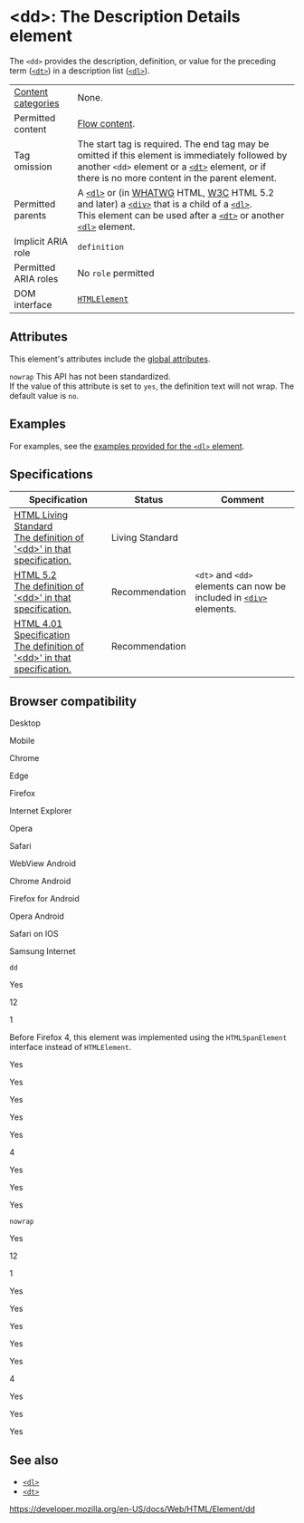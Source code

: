 &lt;dd&gt;: The Description Details element
===========================================

The `<dd>` provides the description, definition, or value for the preceding term ([`<dt>`](dt)) in a description list ([`<dl>`](dl)).

<table><tbody><tr class="odd"><td><a href="https://developer.mozilla.org/en-US/docs/Web/Guide/HTML/Content_categories">Content categories</a></td><td>None.</td></tr><tr class="even"><td>Permitted content</td><td><a href="https://developer.mozilla.org/en-US/docs/Web/Guide/HTML/Content_categories#flow_content">Flow content</a>.</td></tr><tr class="odd"><td>Tag omission</td><td>The start tag is required. The end tag may be omitted if this element is immediately followed by another <code>&lt;dd&gt;</code> element or a <a href="dt"><code>&lt;dt&gt;</code></a> element, or if there is no more content in the parent element.</td></tr><tr class="even"><td>Permitted parents</td><td>A <a href="dl"><code>&lt;dl&gt;</code></a> or (in <a href="https://developer.mozilla.org/en-US/docs/Glossary/WHATWG">WHATWG</a> HTML, <a href="https://developer.mozilla.org/en-US/docs/Glossary/W3C">W3C</a> HTML 5.2 and later) a <a href="div"><code>&lt;div&gt;</code></a> that is a child of a <a href="dl"><code>&lt;dl&gt;</code></a>.<br />
This element can be used after a <a href="dt"><code>&lt;dt&gt;</code></a> or another <a href="dl"><code>&lt;dl&gt;</code></a> element.</td></tr><tr class="odd"><td>Implicit ARIA role</td><td><code>definition</code></td></tr><tr class="even"><td>Permitted ARIA roles</td><td>No <code>role</code> permitted</td></tr><tr class="odd"><td>DOM interface</td><td><a href="https://developer.mozilla.org/en-US/docs/Web/API/HTMLElement"><code>HTMLElement</code></a></td></tr></tbody></table>

Attributes
----------

This element's attributes include the [global attributes](../global_attributes).

 `nowrap` <span class="icon non-standard" viewbox="0 0 100 100" xmlns="http://www.w3.org/2000/svg" role="img"> This API has not been standardized. </span>   
If the value of this attribute is set to `yes`, the definition text will not wrap. The default value is `no`.

Examples
--------

For examples, see the [examples provided for the `<dl>` element](dl#examples).

Specifications
--------------

<table><thead><tr class="header"><th>Specification</th><th>Status</th><th>Comment</th></tr></thead><tbody><tr class="odd"><td><a href="https://html.spec.whatwg.org/multipage/semantics.html#the-dd-element">HTML Living Standard<br />
<span class="small">The definition of '&lt;dd&gt;' in that specification.</span></a></td><td><span class="spec-living">Living Standard</span></td><td></td></tr><tr class="even"><td><a href="https://www.w3.org/TR/html52/grouping-content.html#the-dd-element">HTML 5.2<br />
<span class="small">The definition of '&lt;dd&gt;' in that specification.</span></a></td><td><span class="spec-rec">Recommendation</span></td><td><code>&lt;dt&gt;</code> and <code>&lt;dd&gt;</code> elements can now be included in <a href="div"><code>&lt;div&gt;</code></a> elements.</td></tr><tr class="odd"><td><a href="https://www.w3.org/TR/html401/struct/lists.html#h-10.3">HTML 4.01 Specification<br />
<span class="small">The definition of '&lt;dd&gt;' in that specification.</span></a></td><td><span class="spec-rec">Recommendation</span></td><td></td></tr></tbody></table>

Browser compatibility
---------------------

Desktop

Mobile

Chrome

Edge

Firefox

Internet Explorer

Opera

Safari

WebView Android

Chrome Android

Firefox for Android

Opera Android

Safari on IOS

Samsung Internet

`dd`

Yes

12

1

Before Firefox 4, this element was implemented using the `HTMLSpanElement` interface instead of `HTMLElement`.

Yes

Yes

Yes

Yes

Yes

4

Yes

Yes

Yes

`nowrap`

Yes

12

1

Yes

Yes

Yes

Yes

Yes

4

Yes

Yes

Yes

See also
--------

-   [`<dl>`](dl)
-   [`<dt>`](dt)

<a href="https://developer.mozilla.org/en-US/docs/Web/HTML/Element/dd" class="_attribution-link">https://developer.mozilla.org/en-US/docs/Web/HTML/Element/dd</a>
